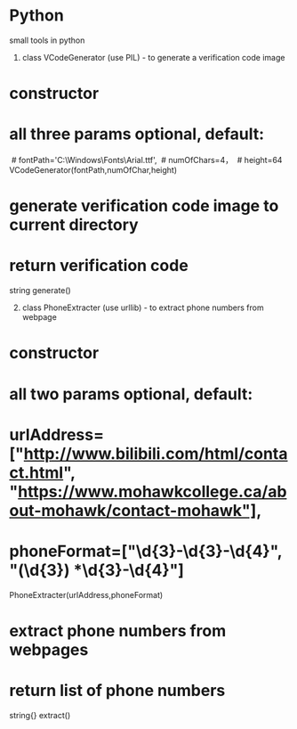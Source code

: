 # Python
small tools in python

1. class VCodeGenerator (use PIL) - to generate a verification code image
  # constructor
  # all three params optional, default:
  # fontPath='C:\Windows\Fonts\Arial.ttf',
  # numOfChars=4，
  # height=64
  VCodeGenerator(fontPath,numOfChar,height)
  
  # generate verification code image to current directory
  # return verification code
  string generate()
  
  
2. class PhoneExtracter (use urllib) - to extract phone numbers from webpage
  # constructor
  # all two params optional, default: 
  # urlAddress=["http://www.bilibili.com/html/contact.html", "https://www.mohawkcollege.ca/about-mohawk/contact-mohawk"],
  # phoneFormat=["\d{3}-\d{3}-\d{4}", "\(\d{3}\) *\d{3}-\d{4}"]
  PhoneExtracter(urlAddress,phoneFormat)
  
  # extract phone numbers from webpages
  # return list of phone numbers
  string{} extract()
